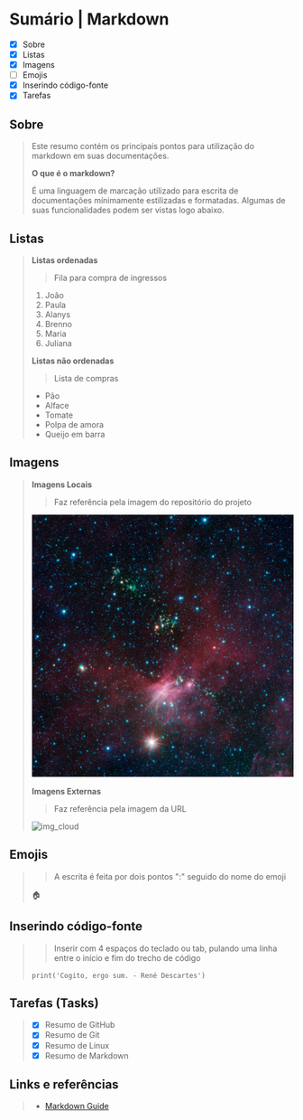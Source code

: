 # Sumário | Markdown

- [x] Sobre
- [x] Listas
- [x] Imagens
- [ ] Emojis
- [x] Inserindo código-fonte
- [x] Tarefas

## Sobre

> Este resumo contém os principais pontos para utilização do markdown em suas documentações.
>
> **O que é o markdown?**
> 
> É uma linguagem de marcação utilizado para escrita de documentações mínimamente estilizadas e formatadas. Algumas de suas funcionalidades podem ser vistas logo abaixo.
>

## Listas
> **Listas ordenadas**
>
> > Fila para compra de ingressos
> 
> 1. João
> 2. Paula
> 3. Alanys
> 4. Brenno
> 5. Maria
> 6. Juliana
> 
> **Listas não ordenadas**
> 
> > Lista de compras
>
> - Pão
> - Alface
> - Tomate
> - Polpa de amora
> - Queijo em barra
> 

## Imagens
>
> **Imagens Locais** 
>
> > Faz referência pela imagem do repositório do projeto
> 
> ![img_local](../markdown/img/sirius_a.jpg)
> 
> **Imagens Externas**
>
> > Faz referência pela imagem da URL
> 
> ![img_cloud](https://images.unsplash.com/photo-1598383851503-1b815038b048?ixlib=rb-4.0.3&ixid=M3wxMjA3fDB8MHxwaG90by1wYWdlfHx8fGVufDB8fHx8fA%3D%3D&auto=format&fit=crop&w=987&q=80)
> 
## Emojis
>
> > A escrita é feita por dois pontos ":" seguido do nome do emoji
> 
> 🏠
## Inserindo código-fonte
>
> > Inserir com 4 espaços do teclado ou tab, pulando uma linha entre o início e fim do trecho de código
> 
>     print('Cogito, ergo sum. - René Descartes')
> 

## Tarefas (Tasks)
>
> - [x] Resumo de GitHub
> - [x] Resumo de Git
> - [x] Resumo de Linux
> - [x] Resumo de Markdown
> 

## Links e referências
> 
> - [Markdown Guide](https://www.markdownguide.org/getting-started/)
